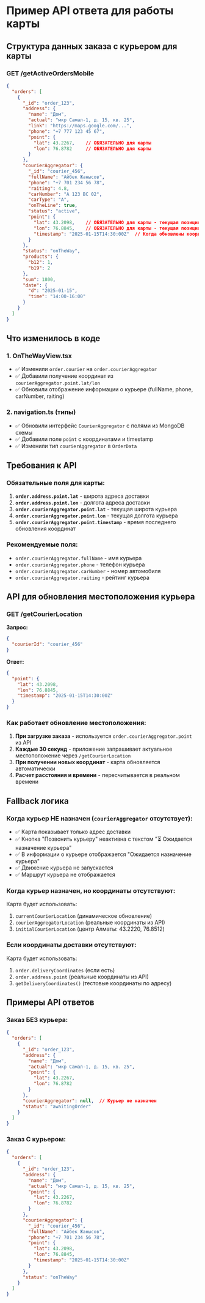 # Пример API ответа для работы карты

## Структура данных заказа с курьером для карты

### GET /getActiveOrdersMobile

```json
{
  "orders": [
    {
      "_id": "order_123",
      "address": {
        "name": "Дом",
        "actual": "мкр Самал-1, д. 15, кв. 25",
        "link": "https://maps.google.com/...",
        "phone": "+7 777 123 45 67",
        "point": {
          "lat": 43.2267,    // ОБЯЗАТЕЛЬНО для карты
          "lon": 76.8782     // ОБЯЗАТЕЛЬНО для карты
        }
      },
      "courierAggregator": {
        "_id": "courier_456",
        "fullName": "Айбек Жанысов",
        "phone": "+7 701 234 56 78",
        "raiting": 4.8,
        "carNumber": "A 123 BC 02",
        "carType": "A",
        "onTheLine": true,
        "status": "active",
        "point": {
          "lat": 43.2098,    // ОБЯЗАТЕЛЬНО для карты - текущая позиция курьера
          "lon": 76.8845,    // ОБЯЗАТЕЛЬНО для карты - текущая позиция курьера
          "timestamp": "2025-01-15T14:30:00Z"  // Когда обновлены координаты
        }
      },
      "status": "onTheWay",
      "products": {
        "b12": 1,
        "b19": 2
      },
      "sum": 1800,
      "date": {
        "d": "2025-01-15",
        "time": "14:00-16:00"
      }
    }
  ]
}
```

## Что изменилось в коде

### 1. OnTheWayView.tsx
- ✅ Изменили `order.courier` на `order.courierAggregator`
- ✅ Добавили получение координат из `courierAggregator.point.lat/lon`
- ✅ Обновили отображение информации о курьере (fullName, phone, carNumber, raiting)

### 2. navigation.ts (типы)
- ✅ Обновили интерфейс `CourierAggregator` с полями из MongoDB схемы
- ✅ Добавили поле `point` с координатами и timestamp
- ✅ Изменили тип `courierAggregator` в `OrderData`

## Требования к API

### Обязательные поля для карты:
1. **`order.address.point.lat`** - широта адреса доставки
2. **`order.address.point.lon`** - долгота адреса доставки
3. **`order.courierAggregator.point.lat`** - текущая широта курьера
4. **`order.courierAggregator.point.lon`** - текущая долгота курьера
5. **`order.courierAggregator.point.timestamp`** - время последнего обновления координат

### Рекомендуемые поля:
- `order.courierAggregator.fullName` - имя курьера
- `order.courierAggregator.phone` - телефон курьера
- `order.courierAggregator.carNumber` - номер автомобиля
- `order.courierAggregator.raiting` - рейтинг курьера

## API для обновления местоположения курьера

### GET /getCourierLocation
**Запрос:**
```json
{
  "courierId": "courier_456"
}
```

**Ответ:**
```json
{
  "point": {
    "lat": 43.2098,
    "lon": 76.8845,
    "timestamp": "2025-01-15T14:30:00Z"
  }
}
```

### Как работает обновление местоположения:
1. **При загрузке заказа** - используется `order.courierAggregator.point` из API
2. **Каждые 30 секунд** - приложение запрашивает актуальное местоположение через `/getCourierLocation`
3. **При получении новых координат** - карта обновляется автоматически
4. **Расчет расстояния и времени** - пересчитывается в реальном времени

## Fallback логика

### Когда курьер НЕ назначен (`courierAggregator` отсутствует):
- ✅ Карта показывает только адрес доставки
- ✅ Кнопка "Позвонить курьеру" неактивна с текстом "⏳ Ожидается назначение курьера"
- ✅ В информации о курьере отображается "Ожидается назначение курьера"
- ✅ Движение курьера не запускается
- ✅ Маршрут курьера не отображается

### Когда курьер назначен, но координаты отсутствуют:
Карта будет использовать:
1. `currentCourierLocation` (динамическое обновление)
2. `courierAggregatorLocation` (реальные координаты из API)
3. `initialCourierLocation` (центр Алматы: 43.2220, 76.8512)

### Если координаты доставки отсутствуют:
Карта будет использовать:
1. `order.deliveryCoordinates` (если есть)
2. `order.address.point` (реальные координаты из API)
3. `getDeliveryCoordinates()` (тестовые координаты по адресу)

## Примеры API ответов

### Заказ БЕЗ курьера:
```json
{
  "orders": [
    {
      "_id": "order_123",
      "address": {
        "name": "Дом",
        "actual": "мкр Самал-1, д. 15, кв. 25",
        "point": {
          "lat": 43.2267,
          "lon": 76.8782
        }
      },
      "courierAggregator": null,  // Курьер не назначен
      "status": "awaitingOrder"
    }
  ]
}
```

### Заказ С курьером:
```json
{
  "orders": [
    {
      "_id": "order_123",
      "address": {
        "name": "Дом",
        "actual": "мкр Самал-1, д. 15, кв. 25",
        "point": {
          "lat": 43.2267,
          "lon": 76.8782
        }
      },
      "courierAggregator": {
        "_id": "courier_456",
        "fullName": "Айбек Жанысов",
        "phone": "+7 701 234 56 78",
        "point": {
          "lat": 43.2098,
          "lon": 76.8845,
          "timestamp": "2025-01-15T14:30:00Z"
        }
      },
      "status": "onTheWay"
    }
  ]
}
```
